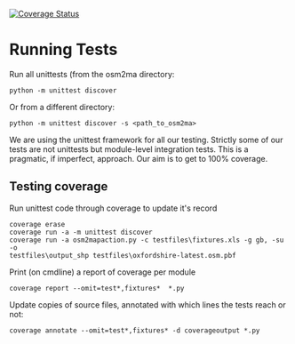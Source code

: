 [![Coverage Status](https://coveralls.io/repos/mapaction/osm2mapaction/badge.svg)](https://coveralls.io/r/mapaction/osm2mapaction)

Running Tests
=============
Run all unittests (from the osm2ma directory:
```
python -m unittest discover
```
Or from a different directory:
```
python -m unittest discover -s <path_to_osm2ma>
```
We are using the unittest framework for all our testing. Strictly some of our
tests are not unittests but module-level integration tests. This is a pragmatic,
if imperfect, approach. Our aim is to get to 100% coverage.



Testing coverage
----------------
Run unittest code through coverage to update it's record
```
coverage erase
coverage run -a -m unittest discover
coverage run -a osm2mapaction.py -c testfiles\fixtures.xls -g gb, -su -o 
testfiles\output_shp testfiles\oxfordshire-latest.osm.pbf
```

Print (on cmdline) a report of coverage per module
```
coverage report --omit=test*,fixtures*  *.py
```

Update copies of source files, annotated with which lines the tests reach or not:
```
coverage annotate --omit=test*,fixtures* -d coverageoutput *.py
```
